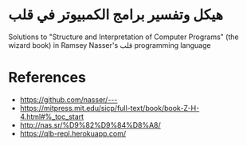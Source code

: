 # هيكل وتفسير برامج الكمبيوتر في قلب

Solutions to "Structure and Interpretation of Computer Programs" (the wizard book) in Ramsey Nasser's قلب programming language

# References
- https://github.com/nasser/---
- https://mitpress.mit.edu/sicp/full-text/book/book-Z-H-4.html#%_toc_start
- http://nas.sr/%D9%82%D9%84%D8%A8/
- https://qlb-repl.herokuapp.com/
